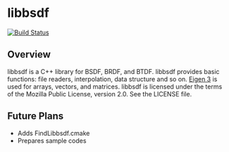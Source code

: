 # libbsdf

[![Build Status](https://www.travis-ci.com/KimuraRyo/libbsdf.svg?branch=master)](https://www.travis-ci.com/github/KimuraRyo/libbsdf)

## Overview
libbsdf is a C++ library for BSDF, BRDF, and BTDF.
libbsdf provides basic functions: file readers, interpolation, data structure and so on.
[Eigen 3][1] is used for arrays, vectors, and matrices.
libbsdf is licensed under the terms of the Mozilla Public License, version 2.0.
See the LICENSE file.

## Future Plans
* Adds FindLibbsdf.cmake
* Prepares sample codes

[1]: http://eigen.tuxfamily.org/index.php?title=Main_Page "Eigen"
